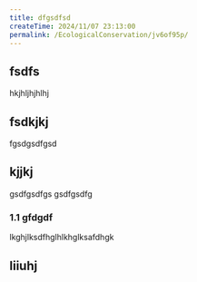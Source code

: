 ```yaml
---
title: dfgsdfsd
createTime: 2024/11/07 23:13:00
permalink: /EcologicalConservation/jv6of95p/
---
```



## fsdfs
hkjhljhjhlhj
## fsdkjkj

fgsdgsdfgsd

## kjjkj

gsdfgsdfgs
gsdfgsdfg

### 1.1 gfdgdf


lkghjlksdfhglhlkhglksafdhgk

## liiuhj

